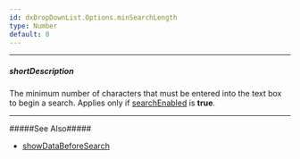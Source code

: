 ```yaml
---
id: dxDropDownList.Options.minSearchLength
type: Number
default: 0
---
```

---
##### shortDescription
The minimum number of characters that must be entered into the text box to begin a search. Applies only if [searchEnabled](/api-reference/10%20UI%20Components/dxDropDownList/1%20Configuration/searchEnabled.md '{basewidgetpath}/Configuration/#searchEnabled') is **true**.

---
#####See Also#####
- [showDataBeforeSearch]({basewidgetpath}/Configuration/#showDataBeforeSearch)
